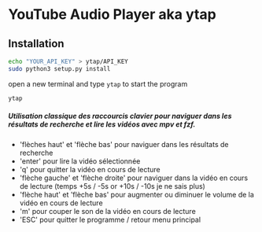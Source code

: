 # YouTube Audio Player aka ytap

## Installation
```bash
echo "YOUR_API_KEY" > ytap/API_KEY
sudo python3 setup.py install
``` 
open a new terminal and type `ytap` to start the program
```bash
ytap
```

##### Utilisation classique des raccourcis clavier pour naviguer dans les résultats de recherche et lire les vidéos avec mpv et fzf.

* 'flèches haut' et 'flèche bas' pour naviguer dans les résultats de recherche
* 'enter' pour lire la vidéo sélectionnée
* 'q' pour quitter la vidéo en cours de lecture
* 'flèche gauche' et 'flèche droite' pour naviguer dans la vidéo en cours de lecture (temps +5s / -5s or +10s / -10s je ne sais plus)
* 'flèche haut' et 'flèche bas' pour augmenter ou diminuer le volume de la vidéo en cours de lecture
* 'm' pour couper le son de la vidéo en cours de lecture
* 'ESC' pour quitter le programme / retour menu principal
